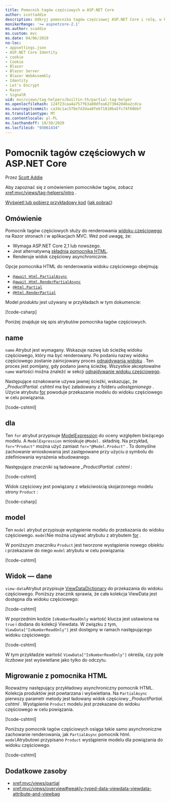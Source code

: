 ```yaml
---
title: Pomocnik tagów częściowych w ASP.NET Core
author: scottaddie
description: Odkryj pomocnika tagów częściowej ASP.NET Core i rolę, w której każda z jego atrybutów jest odtwarzana w wyniku renderowania częściowego widoku.
monikerRange: '>= aspnetcore-2.1'
ms.author: scaddie
ms.custom: mvc
ms.date: 04/06/2019
no-loc:
- appsettings.json
- ASP.NET Core Identity
- cookie
- Cookie
- Blazor
- Blazor Server
- Blazor WebAssembly
- Identity
- Let's Encrypt
- Razor
- SignalR
uid: mvc/views/tag-helpers/builtin-th/partial-tag-helper
ms.openlocfilehash: 124f23caa4a757f63a80dfea627304204ba2cdca
ms.sourcegitcommit: ca34c1ac578e7d3daa0febf1810ba5fc74f60bbf
ms.translationtype: MT
ms.contentlocale: pl-PL
ms.lasthandoff: 10/30/2020
ms.locfileid: "93061434"
---
```

# <a name="partial-tag-helper-in-aspnet-core"></a>Pomocnik tagów częściowych w ASP.NET Core

Przez [Scott Addie](https://github.com/scottaddie)

Aby zapoznać się z omówieniem pomocników tagów, zobacz <xref:mvc/views/tag-helpers/intro> .

[Wyświetl lub pobierz przykładowy kod](https://github.com/dotnet/AspNetCore.Docs/tree/master/aspnetcore/mvc/views/tag-helpers/built-in/samples) ([jak pobrać](xref:index#how-to-download-a-sample))

## <a name="overview"></a>Omówienie

Pomocnik tagów częściowych służy do renderowania [widoku częściowego](xref:mvc/views/partial) na Razor stronach i w aplikacjach MVC. Weź pod uwagę, że:

* Wymaga ASP.NET Core 2,1 lub nowszego.
* Jest alternatywną [składnią pomocnika HTML](xref:mvc/views/partial#reference-a-partial-view).
* Renderuje widok częściowy asynchronicznie.

Opcje pomocnika HTML do renderowania widoku częściowego obejmują:

* [`@await Html.PartialAsync`](/dotnet/api/microsoft.aspnetcore.mvc.rendering.htmlhelperpartialextensions.partialasync)
* [`@await Html.RenderPartialAsync`](/dotnet/api/microsoft.aspnetcore.mvc.rendering.htmlhelperpartialextensions.renderpartialasync)
* [`@Html.Partial`](/dotnet/api/microsoft.aspnetcore.mvc.rendering.htmlhelperpartialextensions.partial)
* [`@Html.RenderPartial`](/dotnet/api/microsoft.aspnetcore.mvc.rendering.htmlhelperpartialextensions.renderpartial)

Model *produktu* jest używany w przykładach w tym dokumencie:

[!code-csharp[](samples/TagHelpersBuiltIn/Models/Product.cs)]

Poniżej znajduje się spis atrybutów pomocnika tagów częściowych.

## <a name="name"></a>name

`name` Atrybut jest wymagany. Wskazuje nazwę lub ścieżkę widoku częściowego, który ma być renderowany. Po podaniu nazwy widoku częściowego zostanie zainicjowany proces [odnajdywania widoku](xref:mvc/views/overview#view-discovery) . Ten proces jest pomijany, gdy podano jawną ścieżkę. Wszystkie akceptowalne `name` wartości można znaleźć w sekcji [odnajdywanie widoku częściowego](xref:mvc/views/partial#partial-view-discovery).

Następujące oznakowanie używa jawnej ścieżki, wskazując, że *_ProductPartial. cshtml* ma być załadowany z folderu *udostępnionego* . Użycie atrybutu [for](#for) powoduje przekazanie modelu do widoku częściowego w celu powiązania.

[!code-cshtml[](samples/TagHelpersBuiltIn/Pages/Product.cshtml?name=snippet_Name)]

## <a name="for"></a>dla

Ten `for` atrybut przypisuje [ModelExpression](/dotnet/api/microsoft.aspnetcore.mvc.viewfeatures.modelexpression) do oceny względem bieżącego modelu. A `ModelExpression` wnioskuje `@Model.` składnię. Na przykład, `for="Product"` można użyć zamiast `for="@Model.Product"` . To domyślne zachowanie wnioskowania jest zastępowane przy użyciu `@` symbolu do zdefiniowania wyrażenia wbudowanego.

Następujące znaczniki są ładowane *_ProductPartial. cshtml* :

[!code-cshtml[](samples/TagHelpersBuiltIn/Pages/Product.cshtml?name=snippet_For)]

Widok częściowy jest powiązany z właściwością skojarzonego modelu strony `Product` :

[!code-csharp[](samples/TagHelpersBuiltIn/Pages/Product.cshtml.cs?highlight=8)]

## <a name="model"></a>model

Ten `model` atrybut przypisuje wystąpienie modelu do przekazania do widoku częściowego. `model`Nie można używać atrybutu z atrybutem [for](#for) .

W poniższym znaczniku `Product` jest tworzone wystąpienie nowego obiektu i przekazanie do niego `model` atrybutu w celu powiązania:

[!code-cshtml[](samples/TagHelpersBuiltIn/Pages/Product.cshtml?name=snippet_Model)]

## <a name="view-data"></a>Widok — dane

`view-data`Atrybut przypisuje [ViewDataDictionary](/dotnet/api/microsoft.aspnetcore.mvc.viewfeatures.viewdatadictionary) do przekazania do widoku częściowego. Poniższy znacznik sprawia, że cała kolekcja ViewData jest dostępna dla widoku częściowego:

[!code-cshtml[](samples/TagHelpersBuiltIn/Pages/Product.cshtml?name=snippet_ViewData&highlight=5-)]

W poprzednim kodzie `IsNumberReadOnly` wartość klucza jest ustawiona na `true` i dodana do kolekcji Viewdata. W związku z tym, `ViewData["IsNumberReadOnly"]` jest dostępny w ramach następującego widoku częściowego:

[!code-cshtml[](samples/TagHelpersBuiltIn/Pages/Shared/_ProductViewDataPartial.cshtml?highlight=5)]

W tym przykładzie wartość `ViewData["IsNumberReadOnly"]` określa, czy pole *liczbowe* jest wyświetlane jako tylko do odczytu.

## <a name="migrate-from-an-html-helper"></a>Migrowanie z pomocnika HTML

Rozważmy następujący przykładowy asynchroniczny pomocnik HTML. Kolekcja produktów jest powtarzana i wyświetlana. Na `PartialAsync` pierwszy parametr metody jest ładowany widok częściowy *_ProductPartial. cshtml* . Wystąpienie `Product` modelu jest przekazane do widoku częściowego w celu powiązania.

[!code-cshtml[](samples/TagHelpersBuiltIn/Pages/Products.cshtml?name=snippet_HtmlHelper&highlight=3)]

Poniższy pomocnik tagów częściowych osiąga takie samo asynchroniczne zachowanie renderowania, jak `PartialAsync` pomocnik html. `model`Atrybutowi przypisano `Product` wystąpienie modelu dla powiązania do widoku częściowego.

[!code-cshtml[](samples/TagHelpersBuiltIn/Pages/Products.cshtml?name=snippet_TagHelper&highlight=3)]

## <a name="additional-resources"></a>Dodatkowe zasoby

* <xref:mvc/views/partial>
* <xref:mvc/views/overview#weakly-typed-data-viewdata-viewdata-attribute-and-viewbag>
